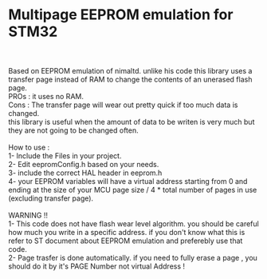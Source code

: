 # Multipage EEPROM emulation for STM32
<br />
<br />
Based on EEPROM emulation of nimaltd. unlike his code this library uses a transfer page instead of RAM to change the contents of an unerased flash page.
<br />
PROs : it uses no RAM.
<br />
Cons : The transfer page will wear out pretty quick if too much data is changed.
<br />
this library is useful when the amount of data to be writen is very much but they are not going to be changed often.
<br />
<br />
How to use :
<br />
1- Include the Files in your project.
<br />
2- Edit eepromConfig.h based on your needs.
<br />
3- include the correct HAL header in eeprom.h
<br />
4- your EEPROM variables will have a virtual address starting from 0 and ending at the size of your MCU page size / 4 * total number of pages in use (excluding transfer page).
<br />
<br />
WARNING !!
<br />
1- This code does not have flash wear level algorithm. you should be careful how much you write in a specific address. if you don't know what this is refer to ST document about EEPROM emulation and preferebly use that code.
<br />
2- Page trasfer is done automatically. if you need to fully erase a page , you should do it by it's PAGE Number not virtual Address !
